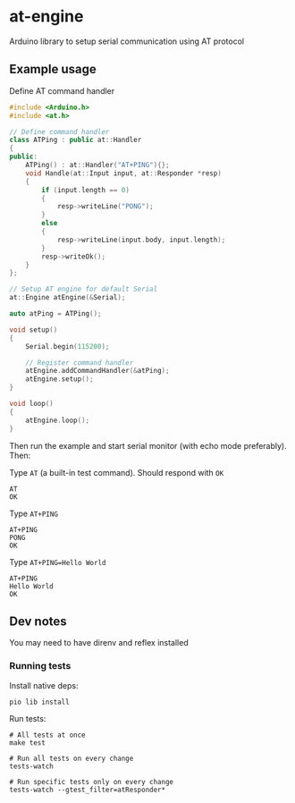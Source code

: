 # at-engine
Arduino library to setup serial communication using AT protocol

## Example usage

Define AT command handler
```cpp
#include <Arduino.h>
#include <at.h>

// Define command handler
class ATPing : public at::Handler
{
public:
    ATPing() : at::Handler("AT+PING"){};
    void Handle(at::Input input, at::Responder *resp)
    {
        if (input.length == 0)
        {
            resp->writeLine("PONG");
        }
        else
        {
            resp->writeLine(input.body, input.length);
        }
        resp->writeOk();
    }
};

// Setup AT engine for default Serial
at::Engine atEngine(&Serial);

auto atPing = ATPing();

void setup()
{
    Serial.begin(115200);

    // Register command handler
    atEngine.addCommandHandler(&atPing);
    atEngine.setup();
}

void loop()
{
    atEngine.loop();
}
```

Then run the example and start serial monitor (with echo mode preferably). Then:

Type `AT` (a built-in test command). Should respond with `OK`
```
AT
OK
```

Type `AT+PING`
```
AT+PING
PONG
OK
```

Type `AT+PING=Hello World`
```
AT+PING
Hello World
OK
```

## Dev notes

You may need to have direnv and reflex installed

### Running tests

Install native deps:
```
pio lib install
```

Run tests:
```
# All tests at once
make test

# Run all tests on every change
tests-watch

# Run specific tests only on every change
tests-watch --gtest_filter=atResponder*
```
